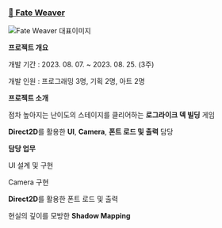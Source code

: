 ### [🔗 Fate Weaver](https://spotted-bonobo-11d.notion.site/Fate-Weaver-1a105fd0171d80df9913fa439059a50f?pvs=4)
![Fate Weaver 대표이미지](https://github.com/user-attachments/assets/e2aa5cb9-266b-4590-8ce9-f1bbf270ddd7)


**프로젝트 개요**

</aside>

개발 기간 : 2023. 08. 07. ~ 2023. 08. 25. (3주)

개발 인원 : 프로그래밍 3명, 기획 2명, 아트 2명 


**프로젝트 소개**

</aside>

점차 높아지는 난이도의 스테이지를 클리어하는 **로그라이크 덱 빌딩** 게임

**Direct2D**를 활용한 **UI**, **Camera**, **폰트 로드 및 출력** 담당


**담당 업무**

</aside>

UI 설계 및 구현

Camera 구현

**Direct2D**를 활용한 폰트 로드 및 출력

현실의 깊이를 모방한 **Shadow Mapping**
